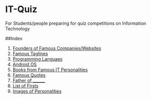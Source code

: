 # IT-Quiz
For Students/people preparing for quiz competitions on Information Technology 

##Index

1. [Founders of Famous Companies/Websites](/founders.md)
2. [Famous Taglines](/taglines.md)
3. [Programming Languaes](/programming_languages.md)
4. [Android OS](/android.md)
5. [Books from Famous IT Personalities](/books.md)
6. [Famous Quotes](/quotes.md)
7. [Father of   ______](/father_of.md)
8. [List of Firsts](/first_in_tech.md) 
8. [Images of Personalities](/images_of_personalities.md) 

 
